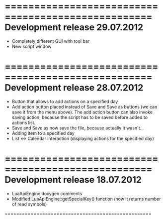===================================================
Development release 29.07.2012
===================================================
- Completely different GUI with tool bar
- New script window

===================================================
Development release 28.07.2012
===================================================
- Button that allows to add actions on a specified day
- Add action button placed instead of Save and Save as buttons (we can save it from the menu above). The add action button can also invoke saving action, because the script has to be saved before added to actions list.
- Save and Save as now save the file, because actually it wasn't...
- Adding item to a specified day
- List <-> Calendar interaction (displaying actions for the specified day)

===================================================
Development release 18.07.2012
===================================================
- LuaApiEngine doxygen comments
- Modified LuaApiEngine::getSpecialKey() function (now it returns number of read symbols)

===================================================
